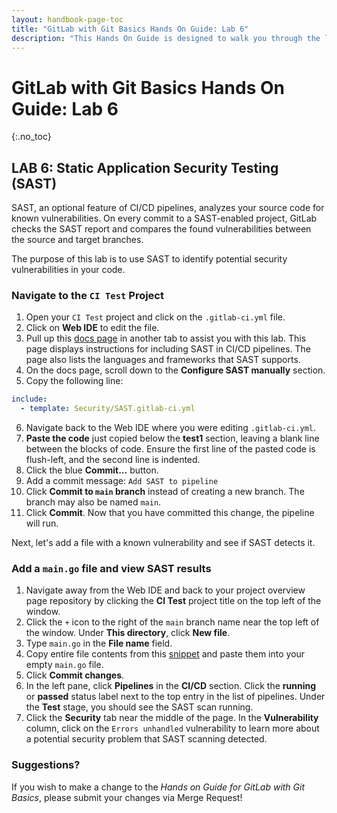 ```yaml
---
layout: handbook-page-toc
title: "GitLab with Git Basics Hands On Guide: Lab 6"
description: "This Hands On Guide is designed to walk you through the lab exercises used in the GitLab with Git Basics course."
---
```

# GitLab with Git Basics Hands On Guide: Lab 6
{:.no_toc}

## LAB 6: Static Application Security Testing (SAST)

SAST, an optional feature of CI/CD pipelines, analyzes your source code for known vulnerabilities. On every commit to a SAST-enabled project, GitLab checks the SAST report and compares the found vulnerabilities between the source and target branches.

The purpose of this lab is to use SAST to identify potential security vulnerabilities in your code.

### Navigate to the `CI Test` Project

1. Open your `CI Test` project and click on the `.gitlab-ci.yml` file.
2. Click on **Web IDE** to edit the file.
3. Pull up this [docs page](https://docs.gitlab.com/ee/user/application_security/sast/) in another tab to assist you with this lab. This page displays instructions for including SAST in CI/CD pipelines. The page also lists the languages and frameworks that SAST supports.
4. On the docs page, scroll down to the **Configure SAST manually** section.
5. Copy the following line:
```yaml
include:
  - template: Security/SAST.gitlab-ci.yml
```
6. Navigate back to the Web IDE where you were editing `.gitlab-ci.yml`.
7. **Paste the code** just copied below the **test1** section, leaving a blank line between the blocks of code. Ensure the first line of the pasted code is flush-left, and the second line is indented.
8. Click the blue **Commit...** button.
9. Add a commit message: `Add SAST to pipeline`
10. Click **Commit to `main` branch** instead of creating a new branch. The branch may also be named `main`.
11. Click **Commit**. Now that you have committed this change, the pipeline will run.

Next, let's add a file with a known vulnerability and see if SAST detects it.

### Add a `main.go` file and view SAST results

1. Navigate away from the Web IDE and back to your project overview page repository by clicking the **CI Test** project title on the top left of the window.
2. Click the `+` icon to the right of the `main` branch name near the top left of the window. Under **This directory**, click **New file**.
3. Type `main.go` in the **File name** field.
4. Copy entire file contents from this [snippet](https://ilt.gitlabtraining.cloud/professional-services-classes/gitlab-with-git-basics/gitlab-flow-demo/-/snippets/1) and paste them into your empty `main.go` file.
5. Click **Commit changes**.
6. In the left pane, click **Pipelines** in the **CI/CD** section. Click the **running** or **passed** status label next to the top entry in the list of pipelines. Under the **Test** stage, you should see the SAST scan running.
7. Click the **Security** tab near the middle of the page. In the **Vulnerability** column, click on the `Errors unhandled` vulnerability to learn more about a potential security problem that SAST scanning detected.

### Suggestions?

If you wish to make a change to the *Hands on Guide for GitLab with Git Basics*, please submit your changes via Merge Request!
